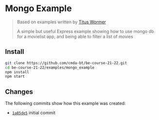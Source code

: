 # Mongo Example

> Based on examples written by [Titus Wormer](http://wooorm.com)
> 
> A simple but useful Express example showing how to use mongo db 
> for a movielist app, and being able to filter a list of movies


## Install


```bash
git clone https://github.com/cmda-bt/be-course-21-22.git
cd be-course-21-22/examples/mongo_example
npm install
npm start
```

## Changes

The following commits show how this example was created:

*   [`1a85de5`](https://github.com/cmda-bt/be-course-21-22/commit/1a85de5b95455ded01b4d86ad73a6b023c4d8b4d)
    initial commit
